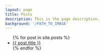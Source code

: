 ```yaml
---
layout: page
title: Posts
description: This is the page description.
background: '/PATH_TO_IMAGE'
---
```


<ul>
  {% for post in site.posts %}
    <li>
      <a href="{{ post.url }}">{{ post.title }}</a>
    </li>
  {% endfor %}
</ul>
